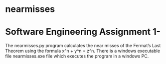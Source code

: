 # nearmisses
# Software Engineering Assignment 1-
The nearmisses.py program calculates the near misses of the Fermat’s Last Theorem using the formula x^n + y^n = z^n.
There is a windows executable file nearmisses.exe file which executes the program in a windows PC.
